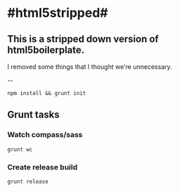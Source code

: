 #html5stripped#
=============

## This is a stripped down version of html5boilerplate. ##

I removed some things that I thought we're unnecessary.

--

    npm install && grunt init
    
## Grunt tasks ##

### Watch compass/sass ###

    grunt wc
    
### Create release build ###

    grunt release
